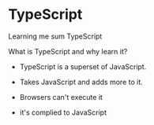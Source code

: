 # TypeScript
Learning me sum TypeScript

What is TypeScript and why learn it?
- TypeScript is a superset of JavaScript.
- Takes JavaScript and adds more to it.

- Browsers can't execute it
- it's complied to JavaScript

